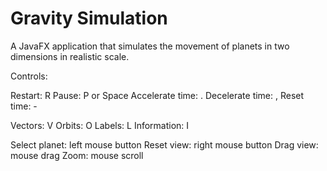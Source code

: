 # Gravity Simulation
A JavaFX application that simulates the movement of planets in two dimensions in realistic scale.

Controls:

Restart: R
Pause: P or Space
Accelerate time: .
Decelerate time: ,
Reset time: -

Vectors: V
Orbits: O
Labels: L
Information: I

Select planet: left mouse button
Reset view: right mouse button
Drag view: mouse drag
Zoom: mouse scroll
